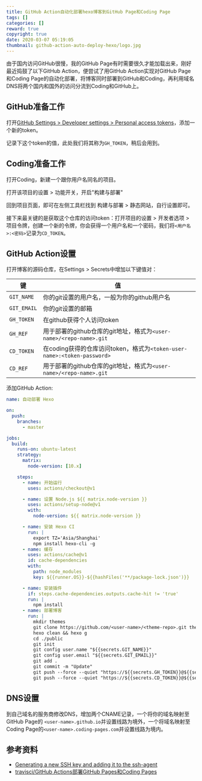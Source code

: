 ```yaml
---
title: GitHub Action自动化部署hexo博客到GitHub Page和Coding Page
tags: []
categories: []
reward: true
copyright: true
date: 2020-03-07 05:19:05
thumbnail: github-action-auto-deploy-hexo/logo.jpg
---
```




由于国内访问GitHub很慢，我的GitHub Page有时需要很久才能加载出来，刚好最近捣鼓了以下GitHub Action，便尝试了用GitHub Action实现对GitHub Page和Coding Page的自动化部署，将博客同时部署到GitHub和Coding，再利用域名DNS将两个国内和国外的访问分流到Coding和GitHub上。

<!--more-->

## GitHub准备工作

打开[GitHub Settings > Developer settings > Personal access tokens](https://github.com/settings/tokens)，添加一个新的token。

记录下这个token的值，此处我们将其称为`GH_TOKEN`，稍后会用到。

## Coding准备工作

打开Coding，新建一个跟你用户名同名的项目。

打开该项目的设置 > 功能开关，开启"构建与部署"

回到项目页面，即可在左侧工具栏找到 构建与部署 > 静态网站，自行设置即可。

接下来最关键的是获取这个仓库的访问token：打开项目的设置 > 开发者选项 > 项目令牌，创建一个新的令牌，你会获得一个用户名和一个密码，我们将`<用户名>:<密码>`记录为`CD_TOKEN`。

## GitHub Action设置

打开博客的源码仓库，在Settings > Secrets中增加以下键值对：

| 键          | 值                                                           |
| ----------- | ------------------------------------------------------------ |
| `GIT_NAME`  | 你的git设置的用户名，一般为你的github用户名                  |
| `GIT_EMAIL` | 你的git设置的邮箱                                            |
| `GH_TOKEN`  | 在github获得个人访问token                                    |
| `GH_REF`    | 用于部署的github仓库的git地址，格式为`<user-name>/<repo-name>.git` |
| `CD_TOKEN`  | 在coding获得的仓库访问token，格式为`<token-user-name>:<token-password>` |
| `CD_REF`    | 用于部署的github仓库的git地址，格式为`<user-name>/<repo-name>.git` |

添加GitHub Action:

```yaml
name: 自动部署 Hexo

on:
  push:
    branches:
      - master

jobs:
  build:
    runs-on: ubuntu-latest
    strategy:
      matrix:
        node-version: [10.x]

    steps:
      - name: 开始运行
        uses: actions/checkout@v1

      - name: 设置 Node.js ${{ matrix.node-version }}
        uses: actions/setup-node@v1
        with:
          node-version: ${{ matrix.node-version }}

      - name: 安装 Hexo CI
        run: |
          export TZ='Asia/Shanghai'
          npm install hexo-cli -g
      - name: 缓存
        uses: actions/cache@v1
        id: cache-dependencies
        with:
          path: node_modules
          key: ${{runner.OS}}-${{hashFiles('**/package-lock.json')}}

      - name: 安装插件
        if: steps.cache-dependencies.outputs.cache-hit != 'true'
        run: |
          npm install
      - name: 部署博客
        run: |
          mkdir themes
          git clone https://github.com/<user-name>/<theme-repo>.git themes/inside  #克隆hexo主题仓库到主题目录下
          hexo clean && hexo g
          cd ./public
          git init
          git config user.name "${{secrets.GIT_NAME}}"
          git config user.email "${{secrets.GIT_EMAIL}}"
          git add .
          git commit -m "Update"
          git push --force --quiet "https://${{secrets.GH_TOKEN}}@${{secrets.GH_REF}}" master:master
          git push --force --quiet "https://${{secrets.CD_TOKEN}}@${{secrets.CD_REF}}" master:master
```



## DNS设置

到自己域名的服务商修改DNS，增加两个CNAME记录，一个将你的域名映射至GitHub Page的 `<user-name>.github.io`并设置线路为境外，一个将域名映射至Coding Page的`<user-name>.coding-pages.com`并设置线路为境内。



## 参考资料

+ [Generating a new SSH key and adding it to the ssh-agent](https://help.github.com/en/github/authenticating-to-github/generating-a-new-ssh-key-and-adding-it-to-the-ssh-agent)
+ [travisci/GitHub Actions部署GitHub Pages和Coding Pages](https://zhuanlan.zhihu.com/p/103618527)